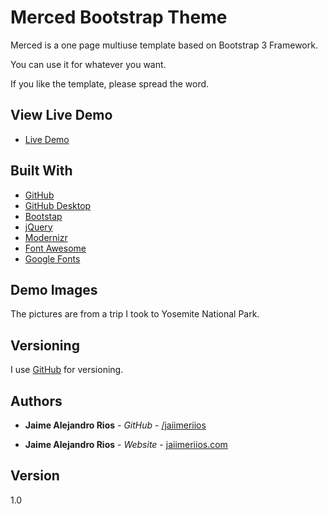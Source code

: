 # Merced Bootstrap Theme

Merced is a one page multiuse template based on Bootstrap 3 Framework.

You can use it for whatever you want.

If you like the template, please spread the word.


## View Live Demo

* [Live Demo](http://jaiimeriios.com)


## Built With

* [GitHub](https://github.com/)
* [GitHub Desktop](https://desktop.github.com/)
* [Bootstap](https://getbootstrap.com)
* [jQuery](https://jquery.com)
* [Modernizr](https://modernizr.com)
* [Font Awesome](https://fontawesome.com)
* [Google Fonts](https://fontawesome.com)

## Demo Images

The pictures are from a trip I took to Yosemite National Park.

## Versioning

I use [GitHub](https://github.com/jaiimeriios/Bootstrap-Theme-Merced) for versioning.

## Authors

* **Jaime Alejandro Rios** - *GitHub* - [/jaiimeriios](https://github.com/jaiimeriios)

* **Jaime Alejandro Rios** - *Website* - [jaiimeriios.com](http://jaiimeriios.com)

## Version

1.0
